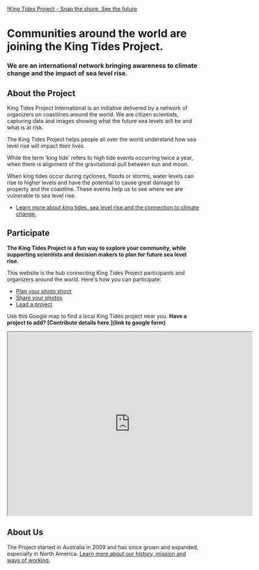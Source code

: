 [!King Tides Project - Snap the shore, See the future](images/KTPsite-header-intl.png)

# Communities around the world are joining the King Tides Project.
### We are an international network bringing awareness to climate change and the impact of sea level rise.

## About the Project
King Tides Project International is an initiative delivered by a network of organizers on coastlines around the world. We are citizen scientists, capturing data and images showing what the future sea levels will be and what is at risk.

The King Tides Project helps people all over the world understand how sea level rise will impact their lives.

While the term ‘king tide’ refers to high tide events occurring twice a year, when there is alignment of the gravitational pull between sun and moon.

When king tides occur during cyclones, floods or storms, water levels can rise to higher levels and have the potential to cause great damage to property and the coastline. These events help us to see where we are vulnerable to sea level rise.

- [Learn more about king tides, sea level rise and the connection to climate change.](/about-project)

## Participate

**The King Tides Project is a fun way to explore your community, while supporting scientists and decision makers to plan for future sea level rise.**

This website is the hub connecting King Tides Project participants and organizers around the world. Here's how you can participate:
- [Plan your photo shoot](/plan-your-shoot)
- [Share your photos](/share-your-photos)
- [Lead a project](/lead)

Use this Google map to find a local King Tides project near you. **Have a project to add? [Contribute details here.](link to google form)** 

<iframe src="https://www.google.com/maps/d/embed?mid=1o2U1HoaT9Lgi4qowx2ujf2sqBaw" width="640" height="480"></iframe>

## About Us

The Project started in Australia in 2009 and has since grown and expanded, especially in North America. [Learn more about our history, mission and ways of working.](/about)
